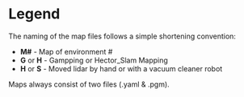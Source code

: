 # Legend
The naming of the map files follows a simple shortening convention:
* **M#** - Map of environment #
* **G** or **H** - Gampping or Hector_Slam Mapping
* **H** or **S** - Moved lidar by hand or with a vacuum cleaner robot

Maps always consist of two files (.yaml & .pgm).